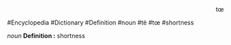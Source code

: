 
<div align="right">tœ<i></i></div>

#Encyclopedia #Dictionary #Definition #noun #të #tœ #shortness

*noun*
**Definition :** shortness